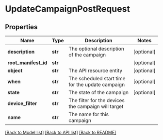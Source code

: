 # UpdateCampaignPostRequest

## Properties
Name | Type | Description | Notes
------------ | ------------- | ------------- | -------------
**description** | **str** | The optional description of the campaign | [optional] 
**root_manifest_id** | **str** |  | [optional] 
**object** | **str** | The API resource entity | [optional] 
**when** | **str** | The scheduled start time for the update campaign | [optional] 
**state** | **str** | The state of the campaign | [optional] 
**device_filter** | **str** | The filter for the devices the campaign will target | 
**name** | **str** | The name for this campaign | 

[[Back to Model list]](../README.md#documentation-for-models) [[Back to API list]](../README.md#documentation-for-api-endpoints) [[Back to README]](../README.md)


